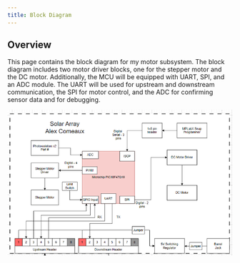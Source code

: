 ```yaml
---
title: Block Diagram
---
```

## Overview
This page contains the block diagram for my motor subsystem. The block diagram includes two motor driver blocks, one for the stepper motor and the DC motor. Additionally, the MCU will be equipped with UART, SPI, and an ADC module. The UART will be used for upstream and downstream communication, the SPI for motor control, and the ADC for confirming sensor data and for debugging.


![Block-Diagram](./assets/images/Block_diagram.png)

